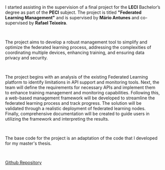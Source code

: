 I started assisting in the supervision of a final project for the **LECI** Bachelor’s degree as part of the **PECI** subject. The project is titled **"Federated Learning Management"** and is supervised by **Mário Antunes** and co-supervised by **Rafael Teixeira**.

<br>

The project aims to develop a robust management tool to simplify and optimize the federated learning process, addressing the complexities of coordinating multiple devices, enhancing training, and ensuring data privacy and security.

<br>

The project begins with an analysis of the existing Federated Learning platform to identify limitations in API support and monitoring tools. Next, the team will define the requirements for necessary APIs and implement them to enhance training management and monitoring capabilities. Following this, a web-based management framework will be developed to streamline the federated learning process and track progress. The solution will be validated through a realistic deployment of federated learning nodes. Finally, comprehensive documentation will be created to guide users in utilizing the framework and interpreting the results.

<br>

The base code for the project is an adaptation of the code that I developed for my master's thesis.

<br>

[Github Repository](https://github.com/leoalmPT/FL_Benchmark/tree/PECI)


